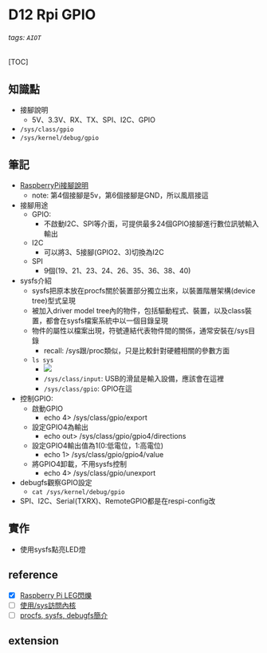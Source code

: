# D12 Rpi GPIO
###### tags: `AIOT`
[TOC]
## 知識點
- 接腳說明
    - 5V、3.3V、RX、TX、SPI、I2C、GPIO
- `/sys/class/gpio`
- `/sys/kernel/debug/gpio`
## 筆記
- [RaspberryPi接腳說明](https://atceiling.blogspot.com/2014/01/raspberry-pigpio.html)
    - note: 第4個接腳是5v，第6個接腳是GND，所以風扇接這
- 接腳用途
    - GPIO:
        - 不啟動I2C、SPI等介面，可提供最多24個GPIO接腳進行數位訊號輸入輸出
    - I2C
        - 可以將3、5接腳(GPIO2、3)切換為I2C
    - SPI
        - 9個(19、21、23、24、26、35、36、38、40)
- sysfs介紹
    - sysfs把原本放在procfs關於裝置部分獨立出來，以裝置階層架構(device tree)型式呈現
    - 被加入driver model tree內的物件，包括驅動程式、裝置，以及class裝置，都會在sysfs檔案系統中以一個目錄呈現
    - 物件的屬性以檔案出現，符號連結代表物件間的關係，通常安裝在/sys目錄
        - recall: /sys跟/proc類似，只是比較針對硬體相關的參數方面
    - `ls sys`
        - ![](https://i.imgur.com/Q3cGoYd.png)
        - `/sys/class/input`: USB的滑鼠是輸入設備，應該會在這裡
        - `/sys/class/gpio`: GPIO在這
- 控制GPIO:
    - 啟動GPIO
        - echo 4> /sys/class/gpio/export
    - 設定GPIO4為輸出
        - echo out> /sys/class/gpio/gpio4/directions
    - 設定GPIO4輸出值為1(0:低電位，1:高電位)
        - echo 1> /sys/class/gpio/gpio4/value
    - 將GPIO4卸載，不用sysfs控制
        - echo 4> /sys/class/gpio/unexport
- debugfs觀察GPIO設定
    - `cat /sys/kernel/debug/gpio`
- SPI、I2C、Serial(TXRX)、RemoteGPIO都是在respi-config改
## 實作
- 使用sysfs點亮LED燈
## reference
- [x] [Raspberry Pi LEG閃爍](https://coldnew.github.io/f7349436/)
- [ ] [使用/sys訪問內核](https://www.ibm.com/developerworks/cn/linux/l-cn-sysfs/index.html)
- [ ] [procfs, sysfs, debugfs簡介](https://www.itread01.com/content/1549273141.html)
## extension